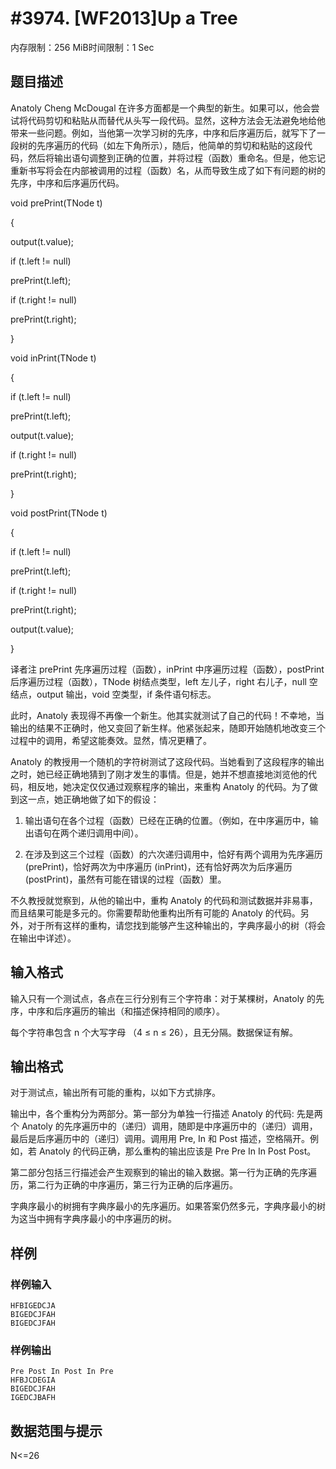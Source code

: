 # #3974. [WF2013]Up a Tree

内存限制：256 MiB时间限制：1 Sec

## 题目描述

Anatoly Cheng McDougal 在许多方面都是一个典型的新生。如果可以，他会尝试将代码剪切和粘贴从而替代从头写一段代码。显然，这种方法会无法避免地给他带来一些问题。例如，当他第一次学习树的先序，中序和后序遍历后，就写下了一段树的先序遍历的代码（如左下角所示），随后，他简单的剪切和粘贴的这段代码，然后将输出语句调整到正确的位置，并将过程（函数）重命名。但是，他忘记重新书写将会在内部被调用的过程（函数）名，从而导致生成了如下有问题的树的先序，中序和后序遍历代码。

void prePrint(TNode t)

{

output(t.value);

if (t.left != null)

prePrint(t.left);

if (t.right != null)

prePrint(t.right);

}

void inPrint(TNode t)

{

if (t.left != null)

prePrint(t.left);

output(t.value);

if (t.right != null)

prePrint(t.right);

}

void postPrint(TNode t)

{

if (t.left != null)

prePrint(t.left);

if (t.right != null)

prePrint(t.right);

output(t.value);

}

译者注 prePrint 先序遍历过程（函数），inPrint 中序遍历过程（函数），postPrint 后序遍历过程（函数），TNode 树结点类型，left 左儿子，right 右儿子，null 空结点，output 输出，void 空类型，if 条件语句标志。

此时，Anatoly 表现得不再像一个新生。他其实就测试了自己的代码！不幸地，当输出的结果不正确时，他又变回了新生样。他紧张起来，随即开始随机地改变三个过程中的调用，希望这能奏效。显然，情况更糟了。

Anatoly 的教授用一个随机的字符树测试了这段代码。当她看到了这段程序的输出之时，她已经正确地猜到了刚才发生的事情。但是，她并不想直接地浏览他的代码，相反地，她决定仅仅通过观察程序的输出，来重构 Anatoly 的代码。为了做到这一点，她正确地做了如下的假设：

1. 输出语句在各个过程（函数）已经在正确的位置。（例如，在中序遍历中，输出语句在两个递归调用中间）。

2. 在涉及到这三个过程（函数）的六次递归调用中，恰好有两个调用为先序遍历 (prePrint)，恰好两次为中序遍历 (inPrint)，还有恰好两次为后序遍历 (postPrint)，虽然有可能在错误的过程（函数）里。

不久教授就觉察到，从他的输出中，重构 Anatoly 的代码和测试数据并非易事，而且结果可能是多元的。你需要帮助他重构出所有可能的 Anatoly 的代码。另外，对于所有这样的重构，请您找到能够产生这种输出的，字典序最小的树（将会在输出中详述）。

## 输入格式

输入只有一个测试点，各点在三行分别有三个字符串：对于某棵树，Anatoly 的先序，中序和后序遍历的输出（和描述保持相同的顺序）。

每个字符串包含 n 个大写字母 （4 &le; n &le; 26），且无分隔。数据保证有解。

## 输出格式

对于测试点，输出所有可能的重构，以如下方式排序。

输出中，各个重构分为两部分。第一部分为单独一行描述 Anatoly 的代码: 先是两个 Anatoly 的先序遍历中的（递归）调用，随即是中序遍历中的（递归）调用，最后是后序遍历中的（递归）调用。调用用 Pre, In 和 Post 描述，空格隔开。例如，若 Anatoly 的代码正确，那么重构的输出应该是 Pre Pre In In Post Post。

第二部分包括三行描述会产生观察到的输出的输入数据。第一行为正确的先序遍历，第二行为正确的中序遍历，第三行为正确的后序遍历。

字典序最小的树拥有字典序最小的先序遍历。如果答案仍然多元，字典序最小的树为这当中拥有字典序最小的中序遍历的树。

## 样例

### 样例输入

    
    HFBIGEDCJA
    BIGEDCJFAH
    BIGEDCJFAH
    

### 样例输出

    
    Pre Post In Post In Pre
    HFBJCDEGIA
    BIGEDCJFAH
    IGEDCJBAFH
    
    

## 数据范围与提示

N<=26

